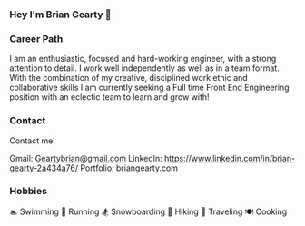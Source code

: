 ### Hey I'm Brian Gearty 👋

### Career Path

I am an enthusiastic, focused and hard-working engineer, with a strong attention to detail. I work well independently as well as in a team format. With the combination of my creative, disciplined work ethic and collaborative skills I am currently seeking a Full time Front End Engineering position with an eclectic team to learn and grow with!

### Contact

Contact me!

Gmail: Geartybrian@gmail.com
LinkedIn: https://www.linkedin.com/in/brian-gearty-2a434a76/
Portfolio: briangearty.com

### Hobbies

🏊 Swimming
🏃 Running
🏂 Snowboarding
🥾 Hiking
🧳 Traveling
🍽 Cooking


